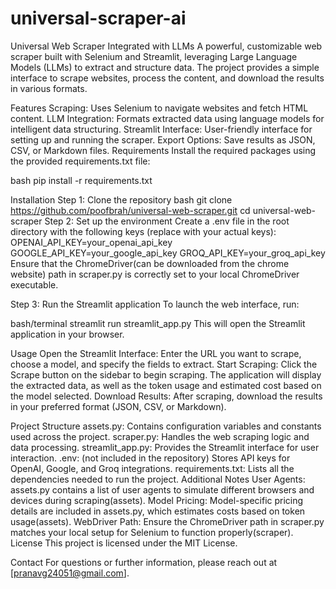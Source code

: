 # universal-scraper-ai
Universal Web Scraper Integrated with LLMs
A powerful, customizable web scraper built with Selenium and Streamlit, leveraging Large Language Models (LLMs) to extract and structure data. The project provides a simple interface to scrape websites, process the content, and download the results in various formats.

Features
Scraping: Uses Selenium to navigate websites and fetch HTML content.
LLM Integration: Formats extracted data using language models for intelligent data structuring.
Streamlit Interface: User-friendly interface for setting up and running the scraper.
Export Options: Save results as JSON, CSV, or Markdown files.
Requirements
Install the required packages using the provided requirements.txt file:

bash
pip install -r requirements.txt

Installation
Step 1: Clone the repository
bash git clone https://github.com/poofbrah/universal-web-scraper.git
     cd universal-web-scraper
Step 2: Set up the environment
     Create a .env file in the root directory with the following keys (replace with your actual keys):
OPENAI_API_KEY=your_openai_api_key
GOOGLE_API_KEY=your_google_api_key
GROQ_API_KEY=your_groq_api_key
Ensure that the ChromeDriver(can be downloaded from the chrome website) path in scraper.py is correctly set to your local ChromeDriver executable.

Step 3: Run the Streamlit application
To launch the web interface, run:

bash/terminal
streamlit run streamlit_app.py
This will open the Streamlit application in your browser.

Usage
Open the Streamlit Interface: Enter the URL you want to scrape, choose a model, and specify the fields to extract.
Start Scraping: Click the Scrape button on the sidebar to begin scraping. The application will display the extracted data, as well as the token usage and estimated cost based on the model selected.
Download Results: After scraping, download the results in your preferred format (JSON, CSV, or Markdown).

Project Structure
assets.py: Contains configuration variables and constants used across the project.
scraper.py: Handles the web scraping logic and data processing.
streamlit_app.py: Provides the Streamlit interface for user interaction.
.env: (not included in the repository) Stores API keys for OpenAI, Google, and Groq integrations.
requirements.txt: Lists all the dependencies needed to run the project.
Additional Notes
User Agents: assets.py contains a list of user agents to simulate different browsers and devices during scraping​(assets).
Model Pricing: Model-specific pricing details are included in assets.py, which estimates costs based on token usage​(assets).
WebDriver Path: Ensure the ChromeDriver path in scraper.py matches your local setup for Selenium to function properly​(scraper).
License
This project is licensed under the MIT License.

Contact
For questions or further information, please reach out at [pranavg24051@gmail.com].

